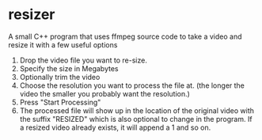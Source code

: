 # resizer
A small C++ program that uses ffmpeg source code to take a video and resize it with a few useful options

1. Drop the video file you want to re-size.
2. Specify the size in Megabytes
3. Optionally trim the video
4. Choose the resolution you want to process the file at. (the longer the video the smaller you probably want the resolution.)
5. Press "Start Processing"
6. The processed file will show up in the location of the original video with the suffix "RESIZED" which is also optional to change in the program. If a resized video already exists, it will append a 1 and so on.
